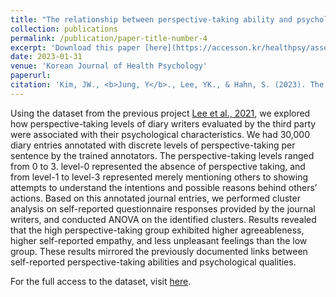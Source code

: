 ```yaml
---
title: "The relationship between perspective-taking ability and psychological and emotional characteristics observed in a large emotion diary dataset: A cluster analysis"
collection: publications
permalink: /publication/paper-title-number-4
excerpt: 'Download this paper [here](https://accesson.kr/healthpsy/assets/pdf/28090/journal-28-1-1.pdf).'
date: 2023-01-31
venue: 'Korean Journal of Health Psychology'
paperurl: 
citation: 'Kim, JW., <b>Jung, Y</b>., Lee, YK., & Hahn, S. (2023). The relationship between perspective-taking ability and psychological and emotional characteristics observed in a large emotion diary dataset: A cluster analysis. <i>Korean Journal of Health Psychology</i>, <i>28</i>(1), 1-25, 10.17315/kjhp.2023.28.1.001.'
---
```


Using the dataset from the previous project [Lee et al., 2021](publication/paper-title-number-1), we explored how perspective-taking levels of diary writers evaluated by the third party were associated with their psychological characteristics. We had 30,000 diary entries annotated with discrete levels of perspective-taking per sentence by the trained annotators. The perspective-taking levels ranged from 0 to 3. level-0 represented the absence of perspective taking, and from level-1 to level-3 represented merely mentioning others to showing attempts to understand the intentions and possible reasons behind others’ actions. Based on this annotated journal entries, we performed cluster analysis on self-reported questionnaire responses provided by the journal writers, and conducted ANOVA on the identified clusters. Results revealed that the high perspective-taking group exhibited higher agreeableness, higher self-reported empathy, and less unpleasant feelings than the low group. These results mirrored the previously documented links between self-reported perspective-taking abilities and psychological qualities.

For the full access to the dataset, visit [here](https://github.com/yoonwonj/covid19-tom-empathy-diary).

